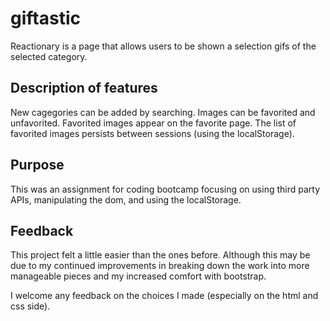 # giftastic
Reactionary is a page that allows users to be shown a selection gifs of the selected category. 

## Description of features
New cagegories can be added by searching.
Images can be favorited and unfavorited.
Favorited images appear on the favorite page.
The list of favorited images persists between sessions (using the localStorage).

## Purpose
This was an assignment for coding bootcamp focusing on using third party APIs, manipulating the dom, and using the localStorage.


## Feedback
This project felt a little easier than the ones before. Although this may be due to my continued improvements in breaking down the work into more manageable pieces and my increased comfort with bootstrap.

I welcome any feedback on the choices I made (especially on the html and css side).
